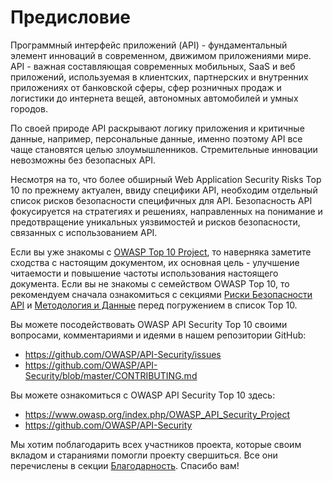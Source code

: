 # Предисловие

Программный интерфейс приложений (API) - фундаментальный элемент инноваций в современном, движимом приложениями мире. API - важная составляющая современных мобильных, SaaS и веб приложений, используемая в клиентских, партнерских и внутренних приложениях от банковской сферы, сфер розничных продаж и логистики до интернета вещей, автономных автомобилей и умных городов.

По своей природе API раскрывают логику приложения и критичные данные, например, персональные данные, именно поэтому API все чаще становятся целью злоумышленников. Стремительные инновации невозможны без безопасных API.

Несмотря на то, что более обширный Web Application Security Risks Top 10 по прежнему актуален, ввиду специфики API, необходим отдельный список рисков безопасности специфичных для API. Безопасность API фокусируется на стратегиях и решениях, направленных на понимание и предотвращение уникальных уязвимостей и рисков безопасности, связанных с использованием API.

Если вы уже знакомы с [OWASP Top 10 Project][1], то наверняка заметите сходства с настоящим документом, их основная цель - улучшение читаемости и повышение частоты использования настоящего документа. Если вы не знакомы с семейством OWASP Top 10, то рекомендуем сначала ознакомиться с секциями [Риски Безопасности API][2] и [Методология и Данные][3] перед погружением в список Top 10.

Вы можете посодействовать OWASP API Security Top 10 своими вопросами, комментариями и идеями в нашем репозитории GitHub:

* https://github.com/OWASP/API-Security/issues
* https://github.com/OWASP/API-Security/blob/master/CONTRIBUTING.md

Вы можете ознакомиться с OWASP API Security Top 10 здесь:

* https://www.owasp.org/index.php/OWASP_API_Security_Project
* https://github.com/OWASP/API-Security

Мы хотим поблагодарить всех участников проекта, которые своим вкладом и стараниями помогли проекту свершиться. Все они перечислены в секции [Благодарность][4]. Спасибо вам!

[1]: https://www.owasp.org/index.php/Category:OWASP_Top_Ten_Project
[2]: ./0x10-api-security-risks.md
[3]: ./0xd0-about-data.md
[4]: ./0xd1-acknowledgments.md
